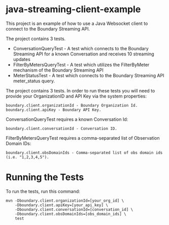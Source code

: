 java-streaming-client-example
=============================

This project is an example of how to use a Java Websocket client to connect to the Boundary Streaming API.

The project contains 3 tests.

* ConversationQueryTest - A test which connects to the Boundary Streaming API for a known Conversation and receives 10 streaming updates
* FilterByMetersQueryTest - A test which utilizes the FilterByMeter mechanism of the Boundary Streaming API
* MeterStatusTest - A test which connects to the Boundary Streaming API meter_status query.

The project contains 3 tests. In order to run these tests you will need to provide your OrganizationID and API Key via the system properties:

```
boundary.client.organizationId - Boundary Organization Id.
boundary.client.apiKey - Boundary API Key.
```

ConversationQueryTest requires a known Conversation Id:

```
boundary.client.conversationId - Conversation ID.
```

FilterByMetersQueryTest requires a comma-separated list of Observation Domain IDs:

```
boundary.client.obsDomainIds - Comma-separated list of obs domain ids (i.e. "1,2,3,4,5").
```

Running the Tests
============================

To run the tests, run this command:

```
mvn -Dboundary.client.organizationId=[your_org_id] \
    -Dboundary.client.apiKey=[your_api_key] \
    -Dboundary.client.conversationId=[conversation_id] \
    -Dboundary.client.obsDomainIds=[obs_domain_ids] \
    test
```

